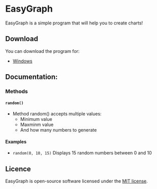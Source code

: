 # EasyGraph

EasyGraph is a simple program that will help you to create charts!

## Download

You can download the program for:
- [Windows](https://github.com/DragonNP/EasyGraph/releases/download/v1.2/EasyGraph.exe)

## Documentation:

### Methods

#### `random()`
- Method random() accepts multiple values:
  - Minimum value
  - Maxminm value
  - And how many numbers to generate
#### Examples

- `random(0, 10, 15)` Displays 15 random numbers between 0 and 10

## Licence
EasyGraph is open-source software licensed under the [MIT license](https://github.com/DragonNP/EasyGraph/blob/master/LICENSE).
